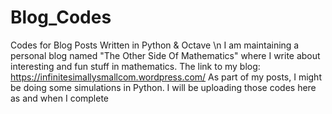 # Blog_Codes
Codes for Blog Posts Written in Python &amp; Octave
\n I am maintaining a personal blog named "The Other Side Of Mathematics" where I write about interesting and fun stuff in mathematics. 
The link to my blog: https://infinitesimallysmallcom.wordpress.com/
As part of my posts, I might be doing some simulations in Python. I will be uploading those codes here as and when I complete
